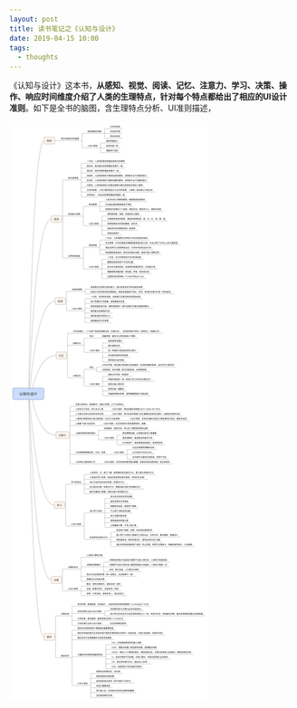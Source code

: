 ```yaml
---
layout: post
title: 读书笔记之《认知与设计》
date: 2019-04-15 10:00
tags:
  - thoughts
---
```


《认知与设计》这本书，**从感知、视觉、阅读、记忆、注意力、学习、决策、操作、响应时间维度介绍了人类的生理特点，针对每个特点都给出了相应的UI设计准则**。如下是全书的脑图，含生理特点分析、UI准则描述，

![front.png](https://raw.githubusercontent.com/nieannote/nieannote.github.io/master/images/20190415/design.png)
